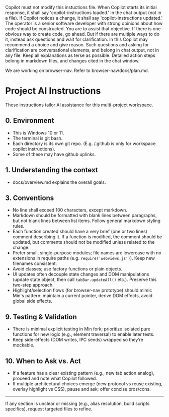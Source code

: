 Copilot must not modify this instuctions file.
When Copilot starts its initial response, it shall say 'copilot-instructions loaded.' in the chat output (not in a file). If Copilot notices a change, it shall say 'copilot-instructions updated.'  
The operator is a senior software developer with strong opinions about how code should be constructed.  You are to assist that objective.  If there is one obvious way to create code, go ahead.  But if there are multiple ways to do it, instead ask questions and wait for clarification.  In this Copilot may recommend a choice and give reason.
Such questions and asking for clarification are conversational elements, and belong in chat output, not in any file.  Keep all explanations as terse as possible.
Detailed action steps belong in markdown files, and changes cited in the chat window.

We are working on browser-nav.  Refer to browser-nav/docs/plan.md.

# Project AI Instructions

These instructions tailor AI assistance for this multi-project workspace.

## 0. Environment
- This is Windows 10 or 11.
- The terminal is git bash.
- Each directory is its own git repo. (E.g. /.github is only for workspace copilot instructions).
- Some of these may have github uplinks.

## 1. Understanding the context
- docs/overview.md explains the overall goals.

## 3. Conventions
- No line shall exceed 100 characters, except markdown.  
- Markdown should be formatted with blank lines between paragraphs, but not blank lines between list items.  Follow general markdown styling rules.
- Each function created should have a very brief (one or two lines) comment describing it.  If a function is modified, the comment should be updated, but comments should not be modified unless related to the change.
- Prefer small, single-purpose modules; file names are lowercase with no extensions in require paths (e.g. `require('webviews.js')`). Keep new filenames consistent.
- Avoid classes; use factory functions or plain objects.
- UI updates often decouple state changes and DOM manipulations (update state object, then call `tabBar.updateAll()` etc.). Preserve this two-step approach.
- Highlight/selection flows (for browser-nav prototype) should mimic Min's pattern: maintain a current pointer, derive DOM effects, avoid global side effects.



## 9. Testing & Validation
- There is minimal explicit testing in Min fork; prioritize isolated pure functions for new logic (e.g., element traversal) to enable later tests.
- Keep side-effects (DOM writes, IPC sends) wrapped so they’re mockable.

## 10. When to Ask vs. Act
- If a feature has a clear existing pattern (e.g., new tab action analog), proceed and note what Copilot followed.
- If multiple architectural choices emerge (new protocol vs reuse existing, overlay highlight vs CSS), pause and ask; offer concise pros/cons.

---
If any section is unclear or missing (e.g., alias resolution, build scripts specifics), request targeted files to refine.
